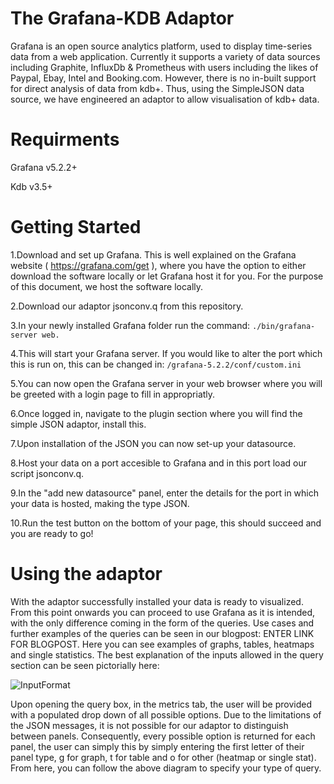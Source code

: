 # The Grafana-KDB Adaptor
Grafana is an open source analytics platform, used to display time-series data from a web application. Currently it supports a variety of data sources including Graphite, InfluxDb & Prometheus with users including the likes of Paypal, Ebay, Intel and Booking.com.  However, there is no in-built support for direct analysis of data from kdb+. Thus, using the SimpleJSON data source, we have engineered an adaptor to allow visualisation of kdb+ data.

# Requirments
Grafana v5.2.2+

Kdb v3.5+

# Getting Started

1.Download and set up Grafana. This is well explained on the Grafana website ( https://grafana.com/get ), where you have the option to either download the software locally or let Grafana host it for you. For the purpose of this document, we host the software locally.

2.Download our adaptor jsonconv.q from this repository.

3.In your newly installed Grafana folder run the command:
```./bin/grafana-server web.```

4.This will start your Grafana server. If you would like to alter the port which this is run on, this can be changed in:
```/grafana-5.2.2/conf/custom.ini```

5.You can now open the Grafana server in your web browser where you will be greeted with a login page to fill in appropriatly.

6.Once logged in, navigate to the plugin section where you will find the simple JSON adaptor, install this.

7.Upon installation of the JSON you can now set-up your datasource. 

8.Host your data on a port accesible to Grafana and in this port load our script jsonconv.q.

9.In the "add new datasource" panel, enter the details for the port in which your data is hosted, making the type JSON.

10.Run the test button on the bottom of your page, this should succeed and you are ready to go!

# Using the adaptor

With the adaptor successfully installed your data is ready to visualized. From this point onwards you can proceed to use Grafana as it is intended, with the only difference coming in the form of the queries. Use cases and further examples of the queries can be seen in our blogpost: ENTER LINK FOR BLOGPOST. Here you can see examples of graphs, tables, heatmaps and single statistics. 
The best explanation of the inputs allowed in the query section can be seen pictorially here:

![InputFormat](https://github.com/AquaQAnalytics/grafana-kdb/blob/Json/DropDownOptions.png?raw=true)

Upon opening the query box, in the metrics tab, the user will be provided with a populated drop down of all possible options. Due to the limitations of the JSON messages, it is not possible for our adaptor to distinguish between panels. Consequently, every possible option is returned for each panel, the user can simply this by simply entering the first letter of their panel type, g for graph, t for table and o for other (heatmap or single stat). From here, you can follow the above diagram to specify your type of query. 




